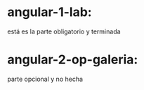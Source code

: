 <p><h1> angular-1-lab:</h1> está es la parte obligatorio y terminada</p>
<p><h1> angular-2-op-galeria:</h1>parte opcional y no hecha</p>
